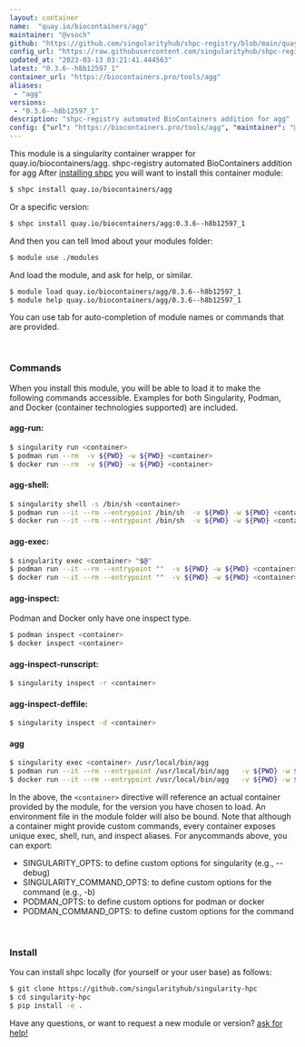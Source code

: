 ```yaml
---
layout: container
name:  "quay.io/biocontainers/agg"
maintainer: "@vsoch"
github: "https://github.com/singularityhub/shpc-registry/blob/main/quay.io/biocontainers/agg/container.yaml"
config_url: "https://raw.githubusercontent.com/singularityhub/shpc-registry/main/quay.io/biocontainers/agg/container.yaml"
updated_at: "2023-03-13 03:21:41.444563"
latest: "0.3.6--h8b12597_1"
container_url: "https://biocontainers.pro/tools/agg"
aliases:
 - "agg"
versions:
 - "0.3.6--h8b12597_1"
description: "shpc-registry automated BioContainers addition for agg"
config: {"url": "https://biocontainers.pro/tools/agg", "maintainer": "@vsoch", "description": "shpc-registry automated BioContainers addition for agg", "latest": {"0.3.6--h8b12597_1": "sha256:038e4f9cbc43406d9d30484401c0e34d3316ee6b9559a2414a9c7aac34b4dac6"}, "tags": {"0.3.6--h8b12597_1": "sha256:038e4f9cbc43406d9d30484401c0e34d3316ee6b9559a2414a9c7aac34b4dac6"}, "docker": "quay.io/biocontainers/agg", "aliases": {"agg": "/usr/local/bin/agg"}}
---
```


This module is a singularity container wrapper for quay.io/biocontainers/agg.
shpc-registry automated BioContainers addition for agg
After [installing shpc](#install) you will want to install this container module:


```bash
$ shpc install quay.io/biocontainers/agg
```

Or a specific version:

```bash
$ shpc install quay.io/biocontainers/agg:0.3.6--h8b12597_1
```

And then you can tell lmod about your modules folder:

```bash
$ module use ./modules
```

And load the module, and ask for help, or similar.

```bash
$ module load quay.io/biocontainers/agg/0.3.6--h8b12597_1
$ module help quay.io/biocontainers/agg/0.3.6--h8b12597_1
```

You can use tab for auto-completion of module names or commands that are provided.

<br>

### Commands

When you install this module, you will be able to load it to make the following commands accessible.
Examples for both Singularity, Podman, and Docker (container technologies supported) are included.

#### agg-run:

```bash
$ singularity run <container>
$ podman run --rm  -v ${PWD} -w ${PWD} <container>
$ docker run --rm  -v ${PWD} -w ${PWD} <container>
```

#### agg-shell:

```bash
$ singularity shell -s /bin/sh <container>
$ podman run --it --rm --entrypoint /bin/sh  -v ${PWD} -w ${PWD} <container>
$ docker run --it --rm --entrypoint /bin/sh  -v ${PWD} -w ${PWD} <container>
```

#### agg-exec:

```bash
$ singularity exec <container> "$@"
$ podman run --it --rm --entrypoint ""  -v ${PWD} -w ${PWD} <container> "$@"
$ docker run --it --rm --entrypoint ""  -v ${PWD} -w ${PWD} <container> "$@"
```

#### agg-inspect:

Podman and Docker only have one inspect type.

```bash
$ podman inspect <container>
$ docker inspect <container>
```

#### agg-inspect-runscript:

```bash
$ singularity inspect -r <container>
```

#### agg-inspect-deffile:

```bash
$ singularity inspect -d <container>
```


#### agg

```bash
$ singularity exec <container> /usr/local/bin/agg
$ podman run --it --rm --entrypoint /usr/local/bin/agg   -v ${PWD} -w ${PWD} <container> -c " $@"
$ docker run --it --rm --entrypoint /usr/local/bin/agg   -v ${PWD} -w ${PWD} <container> -c " $@"
```



In the above, the `<container>` directive will reference an actual container provided
by the module, for the version you have chosen to load. An environment file in the
module folder will also be bound. Note that although a container
might provide custom commands, every container exposes unique exec, shell, run, and
inspect aliases. For anycommands above, you can export:

 - SINGULARITY_OPTS: to define custom options for singularity (e.g., --debug)
 - SINGULARITY_COMMAND_OPTS: to define custom options for the command (e.g., -b)
 - PODMAN_OPTS: to define custom options for podman or docker
 - PODMAN_COMMAND_OPTS: to define custom options for the command

<br>

### Install

You can install shpc locally (for yourself or your user base) as follows:

```bash
$ git clone https://github.com/singularityhub/singularity-hpc
$ cd singularity-hpc
$ pip install -e .
```

Have any questions, or want to request a new module or version? [ask for help!](https://github.com/singularityhub/singularity-hpc/issues)